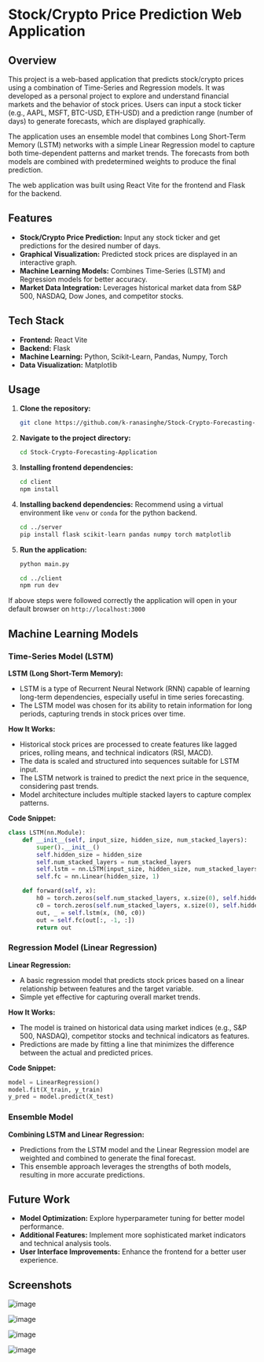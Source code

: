 # Stock/Crypto Price Prediction Web Application

## Overview

This project is a web-based application that predicts stock/crypto prices using a combination of Time-Series and Regression models. It was developed as a personal project to explore and understand financial markets and the behavior of stock prices. Users can input a stock ticker (e.g., AAPL, MSFT, BTC-USD, ETH-USD) and a prediction range (number of days) to generate forecasts, which are displayed graphically.

The application uses an ensemble model that combines Long Short-Term Memory (LSTM) networks with a simple Linear Regression model to capture both time-dependent patterns and market trends. The forecasts from both models are combined with predetermined weights to produce the final prediction.

The web application was built using React Vite for the frontend and Flask for the backend.

## Features

- **Stock/Crypto Price Prediction:** Input any stock ticker and get predictions for the desired number of days.
- **Graphical Visualization:** Predicted stock prices are displayed in an interactive graph.
- **Machine Learning Models:** Combines Time-Series (LSTM) and Regression models for better accuracy.
- **Market Data Integration:** Leverages historical market data from S&P 500, NASDAQ, Dow Jones, and competitor stocks.

## Tech Stack

- **Frontend:** React Vite
- **Backend:** Flask
- **Machine Learning:** Python, Scikit-Learn, Pandas, Numpy, Torch
- **Data Visualization:** Matplotlib

## Usage

1. **Clone the repository:**
    ```sh
    git clone https://github.com/k-ranasinghe/Stock-Crypto-Forecasting-Application.git
    ```

2. **Navigate to the project directory:**
    ```sh
    cd Stock-Crypto-Forecasting-Application
    ```

3. **Installing frontend dependencies:**
    ```sh
    cd client
    npm install
    ```

4. **Installing backend dependencies:** Recommend using a virtual environment like `venv` or `conda` for the python backend.
    ```sh
    cd ../server
    pip install flask scikit-learn pandas numpy torch matplotlib
    ```

5. **Run the application:**
    ```sh
    python main.py

    cd ../client
    npm run dev
    ```

If above steps were followed correctly the application will open in your default browser on `http://localhost:3000`

## Machine Learning Models

### Time-Series Model (LSTM)

**LSTM (Long Short-Term Memory):**
- LSTM is a type of Recurrent Neural Network (RNN) capable of learning long-term dependencies, especially useful in time series forecasting. 
- The LSTM model was chosen for its ability to retain information for long periods, capturing trends in stock prices over time.

**How It Works:**
- Historical stock prices are processed to create features like lagged prices, rolling means, and technical indicators (RSI, MACD).
- The data is scaled and structured into sequences suitable for LSTM input.
- The LSTM network is trained to predict the next price in the sequence, considering past trends.
- Model architecture includes multiple stacked layers to capture complex patterns.

**Code Snippet:**
```python
class LSTM(nn.Module):
    def __init__(self, input_size, hidden_size, num_stacked_layers):
        super().__init__()
        self.hidden_size = hidden_size
        self.num_stacked_layers = num_stacked_layers
        self.lstm = nn.LSTM(input_size, hidden_size, num_stacked_layers, batch_first=True)
        self.fc = nn.Linear(hidden_size, 1)

    def forward(self, x):
        h0 = torch.zeros(self.num_stacked_layers, x.size(0), self.hidden_size).to(device)
        c0 = torch.zeros(self.num_stacked_layers, x.size(0), self.hidden_size).to(device)
        out, _ = self.lstm(x, (h0, c0))
        out = self.fc(out[:, -1, :])
        return out
```

### Regression Model (Linear Regression)

**Linear Regression:**
- A basic regression model that predicts stock prices based on a linear relationship between features and the target variable.
- Simple yet effective for capturing overall market trends.

**How It Works:**
- The model is trained on historical data using market indices (e.g., S&P 500, NASDAQ), competitor stocks and technical indicators as features.
- Predictions are made by fitting a line that minimizes the difference between the actual and predicted prices.

**Code Snippet:**
```python
model = LinearRegression()
model.fit(X_train, y_train)
y_pred = model.predict(X_test)
```

### Ensemble Model

**Combining LSTM and Linear Regression:**
- Predictions from the LSTM model and the Linear Regression model are weighted and combined to generate the final forecast.
- This ensemble approach leverages the strengths of both models, resulting in more accurate predictions.

## Future Work

- **Model Optimization:** Explore hyperparameter tuning for better model performance.
- **Additional Features:** Implement more sophisticated market indicators and technical analysis tools.
- **User Interface Improvements:** Enhance the frontend for a better user experience.

## Screenshots

![image](https://github.com/user-attachments/assets/c4244542-622f-47c6-a98b-4c7aa27c4d70)

![image](https://github.com/user-attachments/assets/efd19aa3-742c-4325-a222-0eb6303d675c)

![image](https://github.com/user-attachments/assets/414fa36a-e82f-4015-95b4-609e56fe91ab)

![image](https://github.com/user-attachments/assets/ccb15118-9cba-4e4f-a858-0f2d699e0e16)



